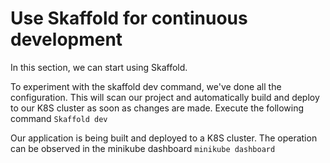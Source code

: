 # Use Skaffold for continuous development 

In this section, we can start using Skaffold.

To experiment with the skaffold dev command, we've done all the configuration. This will scan our project and automatically build and deploy to our K8S cluster as soon as changes are made. Execute the following command
`Skaffold dev`

Our application is being built and deployed to a K8S cluster. The operation can be observed in the minikube dashboard
`minikube dashboard`